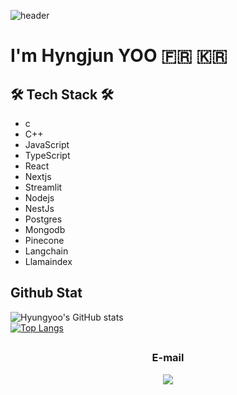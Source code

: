 ![header](https://capsule-render.vercel.app/api?type=soft&color=auto&height=150&section=header&text=HyungjunYOO&fontSize=70&animation=twinkling)


# I'm Hyngjun YOO 🇫🇷 🇰🇷

<p align="center"></p>

## 🛠 Tech Stack 🛠

- c
- C++
- JavaScript
- TypeScript
- React
- Nextjs
- Streamlit
- Nodejs
- NestJs
- Postgres
- Mongodb
- Pinecone
- Langchain
- Llamaindex

## Github Stat
 ![Hyungyoo's GitHub stats](https://github-readme-stats.vercel.app/api?username=hyungyoo&show_icons=true&theme=transparent)  
  [![Top Langs](https://github-readme-stats.vercel.app/api/top-langs/?username=hyungyoo&layout=compact)](https://github.com/anuraghazra/github-readme-stats)

## <h3 align="center"> E-mail </h3>
<p align="center">
  <a href="mailto:hyungjun.adm@gmail.com"><img src="https://img.shields.io/badge/Gmail-d14836?style=flat-square&logo=Gmail&logoColor=white&link=hjyoo901112@gmail.com"/></a>
</p>
<br>
